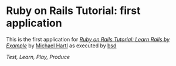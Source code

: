 # Ruby on Rails Tutorial: first application

This is the first application for
[*Ruby on Rails Tutorial: Learn Rails by Example*](http://railstutorial.org/)
by [Michael Hartl](http://michaelhartl.com/) as executed by [bsd](mailto:bsd@panix.com)

*Test, Learn, Play, Produce*
